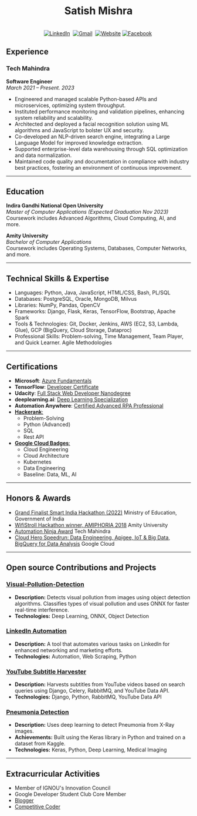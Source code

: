 <p>
<h1 align="center"><b>Satish Mishra</b></h1>
</p>
<p align="center">
   <br>
   <a href="https://www.linkedin.com/in/satishkumarmishra/"><img src="https://img.shields.io/badge/linkedin-%230077B5.svg?&style=for-the-badge&logo=linkedin&logoColor=white" alt="LinkedIn" /></a>&nbsp;
   <a href="mailto:zicsxone@gmail.com?body=Hi%20Satish,"><img src="https://img.shields.io/badge/gmail-%23D14836.svg?&style=for-the-badge&logo=gmail&logoColor=white" alt="Gmail"/></a>&nbsp;
   <a href="https://zicsx.github.io/"><img alt="Website" src="https://img.shields.io/website?style=for-the-badge&up_message=portfolio&url=https%3A%2F%2Fkkvanonymous.github.io%2F"></a>
   <a href="https://www.facebook.com/itszics"><img src="https://img.shields.io/badge/facebook-%231877F2.svg?&style=for-the-badge&logo=facebook&logoColor=white" alt="Facebook" /></a>&nbsp;
</p>

## Experience

### Tech Mahindra

**Software Engineer**  
*March 2021 – Present. 2023*

* Engineered and managed scalable Python-based APIs and microservices, optimizing system throughput.
* Instituted performance monitoring and validation pipelines, enhancing system reliability and scalability.
* Architected and deployed a facial recognition solution using ML algorithms and JavaScript to bolster UX and security.
* Co-developed an NLP-driven search engine, integrating a Large Language Model for improved knowledge extraction.
* Supported enterprise-level data warehousing through SQL optimization and data normalization.
* Maintained code quality and documentation in compliance with industry best practices, fostering an environment of continuous improvement.

--------------------------------------------
## Education

**Indira Gandhi National Open University**  
*Master of Computer Applications (Expected Graduation Nov 2023)*  
Coursework includes Advanced Algorithms, Cloud Computing, AI, and more.

**Amity University**  
*Bachelor of Computer Applications*  
Coursework includes Operating Systems, Databases, Computer Networks, and more.

--------------------------------------------

## Technical Skills & Expertise

* Languages: Python, Java, JavaScript, HTML/CSS, Bash, PL/SQL
* Databases: PostgreSQL, Oracle, MongoDB, Milvus
* Libraries: NumPy, Pandas, OpenCV
* Frameworks: Django, Flask, Keras, TensorFlow, Bootstrap, Apache Spark
* Tools & Technologies: Git, Docker, Jenkins, AWS (EC2, S3, Lambda, Glue), GCP (BigQuery, Cloud Storage, Dataproc)
* Professional Skills: Problem-solving, Time Management, Team Player, and Quick Learner. Agile Methodologies

--------------------------------------------

## Certifications

* **Microsoft**: [Azure Fundamentals](https://www.credly.com/badges/e04974f9-e6ac-4c6d-b418-581e91e4adcd)
* **TensorFlow**: [Developer Certificate](https://www.credential.net/316d6861-0cc1-4a77-906f-c4c46e02bcf2)
* **Udacity**: [Full Stack Web Developer Nanodegree](https://graduation.udacity.com/confirm/AGW3XS4L)
* **deeplearning.ai**: [Deep Learning Specialization](https://www.credly.com/badges/563c173b-ddbc-4bdb-b9a9-076a4e2e2a50)
* **Automation Anywhere**: [Certified Advanced RPA Professional](https://certificates.automationanywhere.com/b9ab5085-2098-4f8f-8e45-f9df176c87c5)
* [**Hackerank**:](https://www.hackerrank.com/zicsxone)
  * Problem-Solving
  * Python (Advanced)
  * SQL
  * Rest API
* [**Google Cloud Badges**:](https://www.cloudskillsboost.google/public_profiles/20d8870b-5f58-41f9-b6db-79dff728fac7)
  * Cloud Engineering
  * Cloud Architecture
  * Kubernetes
  * Data Engineering
  * Baseline: Data, ML, AI

--------------------------------------------

## Honors & Awards

* [Grand Finalist Smart India Hackathon (2022)](https://sih.gov.in/sih-2022-senior-final-result) Ministry of Education, Government of India
* [WifiStroll Hackathon winner, AMIPHORIA 2018](#) Amity University
* [Automation Ninja Award](#) Tech Mahindra
* [Cloud Hero Speedrun: Data Engineering, Apigee, IoT & Big Data, BigQuery for Data Analysis](https://www.cloudskillsboost.google/public_profiles/20d8870b-5f58-41f9-b6db-79dff728fac7) Google Cloud

--------------------------------------------

## Open source Contributions and Projects

### **[Visual-Pollution-Detection](https://github.com/ZicsX/Visual-Pollution-Detection)**

* **Description:** Detects visual pollution from images using object detection algorithms. Classifies types of visual pollution and uses ONNX for faster real-time interference.
* **Technologies:** Deep Learning, ONNX, Object Detection

### **[LinkedIn Automation](https://github.com/ZicsX/LinkedIn)**

* **Description:** A tool that automates various tasks on LinkedIn for enhanced networking and marketing efforts.
* **Technologies:** Automation, Web Scraping, Python

### **[YouTube Subtitle Harvester](https://github.com/ZicsX/YouTube-Subtitle-Harvesting-System)**

* **Description:** Harvests subtitles from YouTube videos based on search queries using Django, Celery, RabbitMQ, and YouTube Data API.
* **Technologies:** Django, Python, RabbitMQ, YouTube Data API

### **[Pneumonia Detection](https://github.com/ZicsX/Pneumonia-Detection)**

* **Description:** Uses deep learning to detect Pneumonia from X-Ray images.
* **Achievements:** Built using the Keras library in Python and trained on a dataset from Kaggle.
* **Technologies:** Keras, Python, Deep Learning, Medical Imaging

--------------------------------------------

## Extracurricular Activities

* Member of IGNOU's Innovation Council
* Google Developer Student Club Core Member
* [Blogger](http://zicsx.blogspot.com)
* [Competitive Coder](https://clist.by/coder/zicsx)
